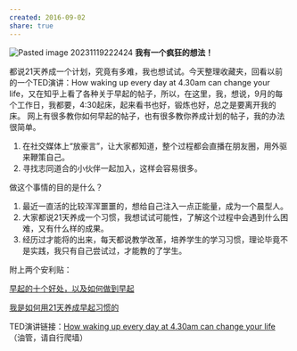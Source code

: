 ```yaml
---
created: 2016-09-02
share: true
---
```

![Pasted image 20231119222424](https://img.xcz.life/i/archive/obsidian/1741526840-79.png)
**我有一个疯狂的想法！** 

都说21天养成一个计划，究竟有多难，我也想试试。今天整理收藏夹，回看以前的一个TED演讲：How waking up every day at 4.30am can change your life，又在知乎上看了各种关于早起的帖子，所以，在这里，我，想说，9月的每个工作日，我都要，4:30起床，起来看书也好，锻炼也好，总之是要离开我的床。 网上有很多教你如何早起的帖子，也有很多教你养成计划的帖子，我的办法很简单。
<!--more-->
1.  在社交媒体上“放豪言”，让大家都知道，整个过程都会直播在朋友圈，用外驱来鞭策自己。
2.  寻找志同道合的小伙伴一起加入，这样会容易很多。

做这个事情的目的是什么？

1.  最近一直活的比较浑浑噩噩的，想给自己注入一点正能量，成为一个晨型人。
2.  大家都说21天养成一个习惯，我想试试可能性，了解这个过程中会遇到什么困难，又有什么样的成果。
3.  经历过才能将的出来，每天都说教学改革，培养学生的学习习惯，理论毕竟不是实践，我只有自己尝试过，才能教的了学生。

附上两个安利贴：

[早起的十个好处，以及如何做到早起](http://www.mifengtd.cn/articles/10-benefits-of-rising-early-and-how-to-do-it.html) 

[我是如何用21天养成早起习惯的](http://www.jianshu.com/p/2d3613abc2fb) 

TED演讲链接：[How waking up every day at 4.30am can change your life](https://www.youtube.com/watch?v=qOEB1Fr0_MM) （油管，请自行爬墙）